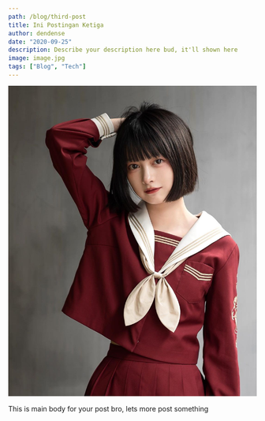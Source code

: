 ```yaml
---
path: /blog/third-post
title: Ini Postingan Ketiga
author: dendense
date: "2020-09-25"
description: Describe your description here bud, it'll shown here
image: image.jpg
tags: ["Blog", "Tech"]
---
```


![First Post Image](./image.jpg)

This is main body for your post bro, lets more post something

